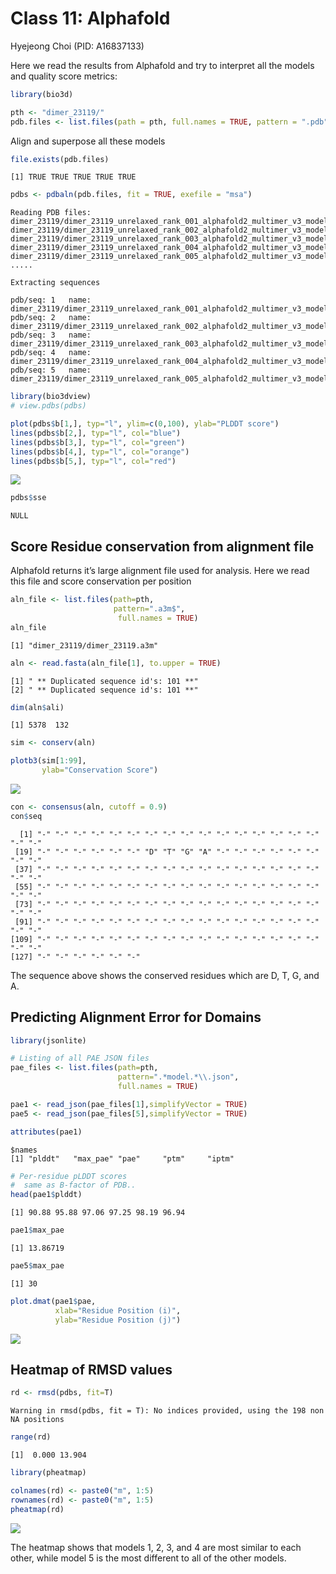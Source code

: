 # Class 11: Alphafold
Hyejeong Choi (PID: A16837133)

Here we read the results from Alphafold and try to interpret all the
models and quality score metrics:

``` r
library(bio3d)

pth <- "dimer_23119/"
pdb.files <- list.files(path = pth, full.names = TRUE, pattern = ".pdb")
```

Align and superpose all these models

``` r
file.exists(pdb.files)
```

    [1] TRUE TRUE TRUE TRUE TRUE

``` r
pdbs <- pdbaln(pdb.files, fit = TRUE, exefile = "msa")
```

    Reading PDB files:
    dimer_23119/dimer_23119_unrelaxed_rank_001_alphafold2_multimer_v3_model_2_seed_000.pdb
    dimer_23119/dimer_23119_unrelaxed_rank_002_alphafold2_multimer_v3_model_4_seed_000.pdb
    dimer_23119/dimer_23119_unrelaxed_rank_003_alphafold2_multimer_v3_model_1_seed_000.pdb
    dimer_23119/dimer_23119_unrelaxed_rank_004_alphafold2_multimer_v3_model_5_seed_000.pdb
    dimer_23119/dimer_23119_unrelaxed_rank_005_alphafold2_multimer_v3_model_3_seed_000.pdb
    .....

    Extracting sequences

    pdb/seq: 1   name: dimer_23119/dimer_23119_unrelaxed_rank_001_alphafold2_multimer_v3_model_2_seed_000.pdb 
    pdb/seq: 2   name: dimer_23119/dimer_23119_unrelaxed_rank_002_alphafold2_multimer_v3_model_4_seed_000.pdb 
    pdb/seq: 3   name: dimer_23119/dimer_23119_unrelaxed_rank_003_alphafold2_multimer_v3_model_1_seed_000.pdb 
    pdb/seq: 4   name: dimer_23119/dimer_23119_unrelaxed_rank_004_alphafold2_multimer_v3_model_5_seed_000.pdb 
    pdb/seq: 5   name: dimer_23119/dimer_23119_unrelaxed_rank_005_alphafold2_multimer_v3_model_3_seed_000.pdb 

``` r
library(bio3dview)
# view.pdbs(pdbs)
```

``` r
plot(pdbs$b[1,], typ="l", ylim=c(0,100), ylab="PLDDT score")
lines(pdbs$b[2,], typ="l", col="blue")
lines(pdbs$b[3,], typ="l", col="green")
lines(pdbs$b[4,], typ="l", col="orange")
lines(pdbs$b[5,], typ="l", col="red")
```

![](class11_files/figure-commonmark/unnamed-chunk-5-1.png)

``` r
pdbs$sse
```

    NULL

## Score Residue conservation from alignment file

Alphafold returns it’s large alignment file used for analysis. Here we
read this file and score conservation per position

``` r
aln_file <- list.files(path=pth,
                       pattern=".a3m$",
                        full.names = TRUE)
aln_file
```

    [1] "dimer_23119/dimer_23119.a3m"

``` r
aln <- read.fasta(aln_file[1], to.upper = TRUE)
```

    [1] " ** Duplicated sequence id's: 101 **"
    [2] " ** Duplicated sequence id's: 101 **"

``` r
dim(aln$ali)
```

    [1] 5378  132

``` r
sim <- conserv(aln)
```

``` r
plotb3(sim[1:99],
       ylab="Conservation Score")
```

![](class11_files/figure-commonmark/unnamed-chunk-11-1.png)

``` r
con <- consensus(aln, cutoff = 0.9)
con$seq
```

      [1] "-" "-" "-" "-" "-" "-" "-" "-" "-" "-" "-" "-" "-" "-" "-" "-" "-" "-"
     [19] "-" "-" "-" "-" "-" "-" "D" "T" "G" "A" "-" "-" "-" "-" "-" "-" "-" "-"
     [37] "-" "-" "-" "-" "-" "-" "-" "-" "-" "-" "-" "-" "-" "-" "-" "-" "-" "-"
     [55] "-" "-" "-" "-" "-" "-" "-" "-" "-" "-" "-" "-" "-" "-" "-" "-" "-" "-"
     [73] "-" "-" "-" "-" "-" "-" "-" "-" "-" "-" "-" "-" "-" "-" "-" "-" "-" "-"
     [91] "-" "-" "-" "-" "-" "-" "-" "-" "-" "-" "-" "-" "-" "-" "-" "-" "-" "-"
    [109] "-" "-" "-" "-" "-" "-" "-" "-" "-" "-" "-" "-" "-" "-" "-" "-" "-" "-"
    [127] "-" "-" "-" "-" "-" "-"

The sequence above shows the conserved residues which are D, T, G, and
A.

## Predicting Alignment Error for Domains

``` r
library(jsonlite)

# Listing of all PAE JSON files
pae_files <- list.files(path=pth,
                        pattern=".*model.*\\.json",
                        full.names = TRUE)
```

``` r
pae1 <- read_json(pae_files[1],simplifyVector = TRUE)
pae5 <- read_json(pae_files[5],simplifyVector = TRUE)

attributes(pae1)
```

    $names
    [1] "plddt"   "max_pae" "pae"     "ptm"     "iptm"   

``` r
# Per-residue pLDDT scores 
#  same as B-factor of PDB..
head(pae1$plddt) 
```

    [1] 90.88 95.88 97.06 97.25 98.19 96.94

``` r
pae1$max_pae
```

    [1] 13.86719

``` r
pae5$max_pae
```

    [1] 30

``` r
plot.dmat(pae1$pae, 
          xlab="Residue Position (i)",
          ylab="Residue Position (j)")
```

![](class11_files/figure-commonmark/unnamed-chunk-18-1.png)

## Heatmap of RMSD values

``` r
rd <- rmsd(pdbs, fit=T)
```

    Warning in rmsd(pdbs, fit = T): No indices provided, using the 198 non NA positions

``` r
range(rd)
```

    [1]  0.000 13.904

``` r
library(pheatmap)

colnames(rd) <- paste0("m", 1:5)
rownames(rd) <- paste0("m", 1:5)
pheatmap(rd)
```

![](class11_files/figure-commonmark/unnamed-chunk-21-1.png)

The heatmap shows that models 1, 2, 3, and 4 are most similar to each
other, while model 5 is the most different to all of the other models.
